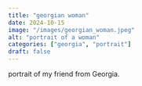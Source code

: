 ```yaml
---
title: "georgian woman"
date: 2024-10-15
image: "/images/georgian_woman.jpeg"
alt: "portrait of a woman"
categories: ["georgia", "portrait"]
draft: false
---
```


portrait of my friend from Georgia.  
